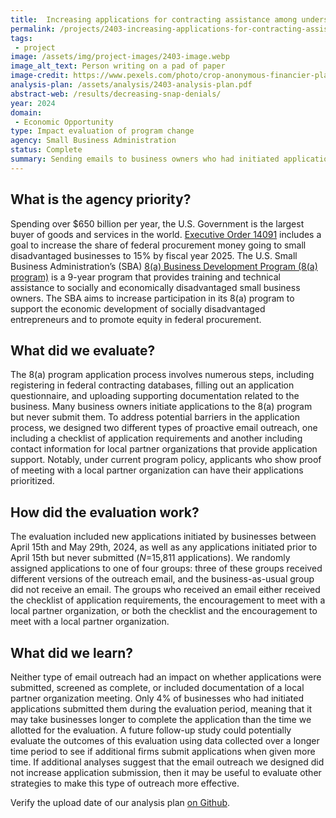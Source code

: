 ```yaml
---
title:  Increasing applications for contracting assistance among underserved small businesses through proactive outreach
permalink: /projects/2403-increasing-applications-for-contracting-assistance/
tags: 
 - project
image: /assets/img/project-images/2403-image.webp 
image_alt_text: Person writing on a pad of paper
image-credit: https://www.pexels.com/photo/crop-anonymous-financier-planning-budget-writing-numbers-in-notebook-4386339/
analysis-plan: /assets/analysis/2403-analysis-plan.pdf
abstract-web: /results/decreasing-snap-denials/ 
year: 2024  
domain:
 - Economic Opportunity
type: Impact evaluation of program change
agency: Small Business Administration
status: Complete
summary: Sending emails to business owners who had initiated applications to the 8(a) business development program did not increase their likelihood of submitting those applications
---
```

## What is the agency priority? 
Spending over $650 billion per year, the U.S. Government is the largest buyer of goods and services in the world. <a class="usa-link usa-link--external" href="https://www.whitehouse.gov/briefing-room/presidential-actions/2023/02/16/executive-order-on-further-advancing-racial-equity-and-support-for-underserved-communities-through-the-federal-government/#:~:text=Advancing%20Equitable%20Procurement">Executive Order 14091</a> includes a goal to increase the share of federal procurement money going to small disadvantaged businesses to 15% by fiscal year 2025. The U.S. Small Business Administration’s (SBA) <a class="usa-link usa-link--external" href="https://www.sba.gov/federal-contracting/contracting-assistance-programs/8a-business-development-program">8(a) Business Development Program (8(a) program)</a> is a 9-year program that provides training and technical assistance to socially and economically disadvantaged small business owners. The SBA aims to increase participation in its 8(a) program to support the economic development of socially disadvantaged entrepreneurs and to promote equity in federal procurement.

## What did we evaluate?
The 8(a) program application process involves numerous steps, including registering in federal contracting databases, filling out an application questionnaire, and uploading supporting documentation related to the business. Many business owners initiate applications to the 8(a) program but never submit them. To address potential barriers in the application process, we designed two different types of proactive email outreach, one including a checklist of application requirements and another including contact information for local partner organizations that provide application support. Notably, under current program policy, applicants who show proof of meeting with a local partner organization can have their applications prioritized.

## How did the evaluation work?
The evaluation included new applications initiated by businesses between April 15th and May 29th, 2024, as well as any applications initiated prior to April 15th but never submitted (<i>N</i>=15,811 applications). We randomly assigned applications to one of four groups: three of these groups received different versions of the outreach email, and the business-as-usual group did not receive an email. The groups who received an email either received the checklist of application requirements, the encouragement to meet with a local partner organization, or both the checklist and the encouragement to meet with a local partner organization.

## What did we learn?
Neither type of email outreach had an impact on whether applications were submitted, screened as complete, or included documentation of a local partner organization meeting. Only 4% of businesses who had initiated applications submitted them during the evaluation period, meaning that it may take businesses longer to complete the application than the time we allotted for the evaluation. A future follow-up study could potentially evaluate the outcomes of this evaluation using data collected over a longer time period to see if additional firms submit applications when given more time. If additional analyses suggest that the email outreach we designed did not increase application submission, then it may be useful to evaluate other strategies to make this type of outreach more effective.

Verify the upload date of our analysis plan <a class="usa-link usa-link--external" href="https://github.com/gsa-oes/office-of-evaluation-sciences/commits/master/assets/analysis/2403-analysis-plan.pdf">on Github</a>.

